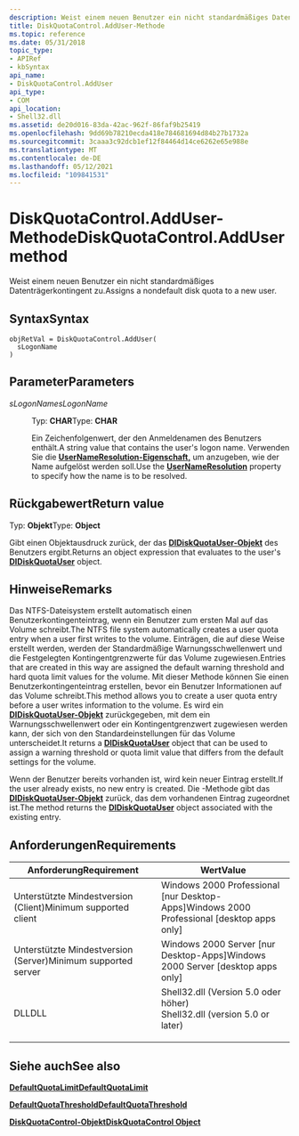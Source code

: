 ```yaml
---
description: Weist einem neuen Benutzer ein nicht standardmäßiges Datenträgerkontingent zu.
title: DiskQuotaControl.AddUser-Methode
ms.topic: reference
ms.date: 05/31/2018
topic_type:
- APIRef
- kbSyntax
api_name:
- DiskQuotaControl.AddUser
api_type:
- COM
api_location:
- Shell32.dll
ms.assetid: de20d016-83da-42ac-962f-86faf9b25419
ms.openlocfilehash: 9dd69b78210ecda418e784681694d84b27b1732a
ms.sourcegitcommit: 3caaa3c92dcb1ef12f84464d14ce6262e65e988e
ms.translationtype: MT
ms.contentlocale: de-DE
ms.lasthandoff: 05/12/2021
ms.locfileid: "109841531"
---
```

# <a name="diskquotacontroladduser-method"></a><span data-ttu-id="da8f6-103">DiskQuotaControl.AddUser-Methode</span><span class="sxs-lookup"><span data-stu-id="da8f6-103">DiskQuotaControl.AddUser method</span></span>

<span data-ttu-id="da8f6-104">Weist einem neuen Benutzer ein nicht standardmäßiges Datenträgerkontingent zu.</span><span class="sxs-lookup"><span data-stu-id="da8f6-104">Assigns a nondefault disk quota to a new user.</span></span>

## <a name="syntax"></a><span data-ttu-id="da8f6-105">Syntax</span><span class="sxs-lookup"><span data-stu-id="da8f6-105">Syntax</span></span>


```JScript
objRetVal = DiskQuotaControl.AddUser(
  sLogonName
)
```



## <a name="parameters"></a><span data-ttu-id="da8f6-106">Parameter</span><span class="sxs-lookup"><span data-stu-id="da8f6-106">Parameters</span></span>

<dl> <dt>

<span data-ttu-id="da8f6-107">*sLogonName*</span><span class="sxs-lookup"><span data-stu-id="da8f6-107">*sLogonName*</span></span> 
</dt> <dd>

<span data-ttu-id="da8f6-108">Typ: **CHAR**</span><span class="sxs-lookup"><span data-stu-id="da8f6-108">Type: **CHAR**</span></span>

<span data-ttu-id="da8f6-109">Ein Zeichenfolgenwert, der den Anmeldenamen des Benutzers enthält.</span><span class="sxs-lookup"><span data-stu-id="da8f6-109">A string value that contains the user's logon name.</span></span> <span data-ttu-id="da8f6-110">Verwenden Sie die [**UserNameResolution-Eigenschaft,**](diskquotacontrol-usernameresolution.md) um anzugeben, wie der Name aufgelöst werden soll.</span><span class="sxs-lookup"><span data-stu-id="da8f6-110">Use the [**UserNameResolution**](diskquotacontrol-usernameresolution.md) property to specify how the name is to be resolved.</span></span>

</dd> </dl>

## <a name="return-value"></a><span data-ttu-id="da8f6-111">Rückgabewert</span><span class="sxs-lookup"><span data-stu-id="da8f6-111">Return value</span></span>

<span data-ttu-id="da8f6-112">Typ: **Objekt**</span><span class="sxs-lookup"><span data-stu-id="da8f6-112">Type: **Object**</span></span>

<span data-ttu-id="da8f6-113">Gibt einen Objektausdruck zurück, der das [**DIDiskQuotaUser-Objekt**](didiskquotauser-object.md) des Benutzers ergibt.</span><span class="sxs-lookup"><span data-stu-id="da8f6-113">Returns an object expression that evaluates to the user's [**DIDiskQuotaUser**](didiskquotauser-object.md) object.</span></span>

## <a name="remarks"></a><span data-ttu-id="da8f6-114">Hinweise</span><span class="sxs-lookup"><span data-stu-id="da8f6-114">Remarks</span></span>

<span data-ttu-id="da8f6-115">Das NTFS-Dateisystem erstellt automatisch einen Benutzerkontingenteintrag, wenn ein Benutzer zum ersten Mal auf das Volume schreibt.</span><span class="sxs-lookup"><span data-stu-id="da8f6-115">The NTFS file system automatically creates a user quota entry when a user first writes to the volume.</span></span> <span data-ttu-id="da8f6-116">Einträgen, die auf diese Weise erstellt werden, werden der Standardmäßige Warnungsschwellenwert und die Festgelegten Kontingentgrenzwerte für das Volume zugewiesen.</span><span class="sxs-lookup"><span data-stu-id="da8f6-116">Entries that are created in this way are assigned the default warning threshold and hard quota limit values for the volume.</span></span> <span data-ttu-id="da8f6-117">Mit dieser Methode können Sie einen Benutzerkontingenteintrag erstellen, bevor ein Benutzer Informationen auf das Volume schreibt.</span><span class="sxs-lookup"><span data-stu-id="da8f6-117">This method allows you to create a user quota entry before a user writes information to the volume.</span></span> <span data-ttu-id="da8f6-118">Es wird ein [**DIDiskQuotaUser-Objekt**](didiskquotauser-object.md) zurückgegeben, mit dem ein Warnungsschwellenwert oder ein Kontingentgrenzwert zugewiesen werden kann, der sich von den Standardeinstellungen für das Volume unterscheidet.</span><span class="sxs-lookup"><span data-stu-id="da8f6-118">It returns a [**DIDiskQuotaUser**](didiskquotauser-object.md) object that can be used to assign a warning threshold or quota limit value that differs from the default settings for the volume.</span></span>

<span data-ttu-id="da8f6-119">Wenn der Benutzer bereits vorhanden ist, wird kein neuer Eintrag erstellt.</span><span class="sxs-lookup"><span data-stu-id="da8f6-119">If the user already exists, no new entry is created.</span></span> <span data-ttu-id="da8f6-120">Die -Methode gibt das [**DIDiskQuotaUser-Objekt**](didiskquotauser-object.md) zurück, das dem vorhandenen Eintrag zugeordnet ist.</span><span class="sxs-lookup"><span data-stu-id="da8f6-120">The method returns the [**DIDiskQuotaUser**](didiskquotauser-object.md) object associated with the existing entry.</span></span>

## <a name="requirements"></a><span data-ttu-id="da8f6-121">Anforderungen</span><span class="sxs-lookup"><span data-stu-id="da8f6-121">Requirements</span></span>



| <span data-ttu-id="da8f6-122">Anforderung</span><span class="sxs-lookup"><span data-stu-id="da8f6-122">Requirement</span></span> | <span data-ttu-id="da8f6-123">Wert</span><span class="sxs-lookup"><span data-stu-id="da8f6-123">Value</span></span> |
|-------------------------------------|---------------------------------------------------------------------------------------------------------------|
| <span data-ttu-id="da8f6-124">Unterstützte Mindestversion (Client)</span><span class="sxs-lookup"><span data-stu-id="da8f6-124">Minimum supported client</span></span><br/> | <span data-ttu-id="da8f6-125">Windows 2000 Professional \[nur Desktop-Apps\]</span><span class="sxs-lookup"><span data-stu-id="da8f6-125">Windows 2000 Professional \[desktop apps only\]</span></span><br/>                                                    |
| <span data-ttu-id="da8f6-126">Unterstützte Mindestversion (Server)</span><span class="sxs-lookup"><span data-stu-id="da8f6-126">Minimum supported server</span></span><br/> | <span data-ttu-id="da8f6-127">Windows 2000 Server \[nur Desktop-Apps\]</span><span class="sxs-lookup"><span data-stu-id="da8f6-127">Windows 2000 Server \[desktop apps only\]</span></span><br/>                                                          |
| <span data-ttu-id="da8f6-128">DLL</span><span class="sxs-lookup"><span data-stu-id="da8f6-128">DLL</span></span><br/>                      | <dl> <span data-ttu-id="da8f6-129"><dt>Shell32.dll (Version 5.0 oder höher)</dt></span><span class="sxs-lookup"><span data-stu-id="da8f6-129"><dt>Shell32.dll (version 5.0 or later)</dt></span></span> </dl> |



## <a name="see-also"></a><span data-ttu-id="da8f6-130">Siehe auch</span><span class="sxs-lookup"><span data-stu-id="da8f6-130">See also</span></span>

<dl> <dt>

[<span data-ttu-id="da8f6-131">**DefaultQuotaLimit**</span><span class="sxs-lookup"><span data-stu-id="da8f6-131">**DefaultQuotaLimit**</span></span>](diskquotacontrol-defaultquotalimit.md)
</dt> <dt>

[<span data-ttu-id="da8f6-132">**DefaultQuotaThreshold**</span><span class="sxs-lookup"><span data-stu-id="da8f6-132">**DefaultQuotaThreshold**</span></span>](diskquotacontrol-defaultquotathreshold.md)
</dt> <dt>

[<span data-ttu-id="da8f6-133">**DiskQuotaControl-Objekt**</span><span class="sxs-lookup"><span data-stu-id="da8f6-133">**DiskQuotaControl Object**</span></span>](diskquotacontrol-object.md)
</dt> </dl>

 

 





